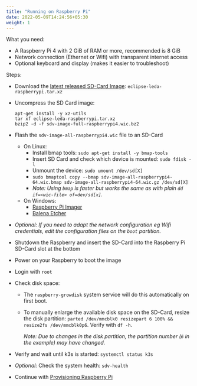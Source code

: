 ```yaml
---
title: "Running on Raspberry Pi"
date: 2022-05-09T14:24:56+05:30
weight: 1
---
```


What you need:
- A Raspberry Pi 4 with 2 GiB of RAM or more, recommended is 8 GiB
- Network connection (Ethernet or Wifi) with transparent internet access
- Optional keyboard and display (makes it easier to troubleshoot)

Steps:
- Download the [latest released SD-Card Image](/leda/docs/general-usage/download-releases/): `eclipse-leda-raspberrypi.tar.xz`
- Uncompress the SD Card image:

      apt-get install -y xz-utils
      tar xf eclipse-leda-raspberrypi.tar.xz
      bzip2 -d -f sdv-image-full-raspberrypi4.wic.bz2

- Flash the `sdv-image-all-raspberrypi4.wic` file to an SD-Card
  - On Linux:
     - Install bmap tools: `sudo apt-get install -y bmap-tools`
     - Insert SD Card and check which device is mounted: `sudo fdisk -l`
     - Unmount the device: `sudo umount /dev/sd[X]`
     - `sudo bmaptool copy --bmap sdv-image-all-raspberrypi4-64.wic.bmap sdv-image-all-raspberrypi4-64.wic.gz /dev/sd[X]`
     - *Note:  Using `bmap` is faster but works the same as with plain `dd if=<wic-file> of=dev/sd[x]`.*
  - On Windows: 
     - [Raspberry Pi Imager](https://www.raspberrypi.org/documentation/installation/installing-images/)
     - [Balena Etcher](https://www.balena.io/etcher/)
- *Optional: If you need to adapt the network configuration eg Wifi credentials, edit the configuration files on the `boot` partition.*
- Shutdown the Raspberry and insert the SD-Card into the Raspberry Pi SD-Card slot at the bottom
- Power on your Raspberry to boot the image
- Login with `root`
- Check disk space:
  - The `raspberry-growdisk` system service will do this automatically on first boot.
  - To manually enlarge the available disk space on the SD-Card, resize the disk partition: `parted /dev/mmcblk0 resizepart 6 100% && resize2fs /dev/mmcblk0p6`. Verify with `df -h`.
  
    *Note: Due to changes in the disk partition, the partition number (`6` in the example) may have changed.*
- Verify and wait until k3s is started: `systemctl status k3s`
- *Optional:* Check the system health: `sdv-health`
- Continue with [Provisioning Raspberry Pi](/leda/docs/device-provisioning/provisioning-raspi/)
